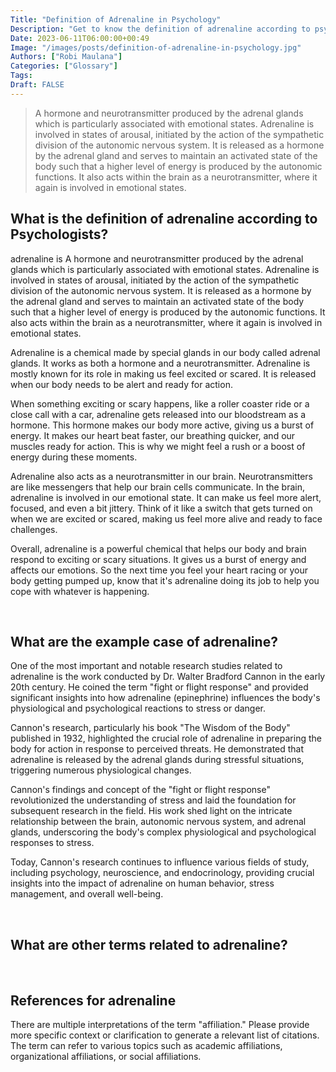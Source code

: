 ```yaml
---
Title: "Definition of Adrenaline in Psychology"
Description: "Get to know the definition of adrenaline according to psychologists."
Date: 2023-06-11T06:00:00+00:49
Image: "/images/posts/definition-of-adrenaline-in-psychology.jpg"
Authors: ["Robi Maulana"]
Categories: ["Glossary"]
Tags: 
Draft: FALSE
---
```





> A hormone and neurotransmitter produced by the adrenal glands which is particularly associated with emotional states. Adrenaline is involved in states of arousal, initiated by the action of the sympathetic division of the autonomic nervous system. It is released as a hormone by the adrenal gland and serves to maintain an activated state of the body such that a higher level of energy is produced by the autonomic functions. It also acts within the brain as a neurotransmitter, where it again is involved in emotional states.

## What is the definition of adrenaline according to Psychologists?

adrenaline is A hormone and neurotransmitter produced by the adrenal glands which is particularly associated with emotional states. Adrenaline is involved in states of arousal, initiated by the action of the sympathetic division of the autonomic nervous system. It is released as a hormone by the adrenal gland and serves to maintain an activated state of the body such that a higher level of energy is produced by the autonomic functions. It also acts within the brain as a neurotransmitter, where it again is involved in emotional states.

Adrenaline is a chemical made by special glands in our body called adrenal glands. It works as both a hormone and a neurotransmitter. Adrenaline is mostly known for its role in making us feel excited or scared. It is released when our body needs to be alert and ready for action.

When something exciting or scary happens, like a roller coaster ride or a close call with a car, adrenaline gets released into our bloodstream as a hormone. This hormone makes our body more active, giving us a burst of energy. It makes our heart beat faster, our breathing quicker, and our muscles ready for action. This is why we might feel a rush or a boost of energy during these moments.

Adrenaline also acts as a neurotransmitter in our brain. Neurotransmitters are like messengers that help our brain cells communicate. In the brain, adrenaline is involved in our emotional state. It can make us feel more alert, focused, and even a bit jittery. Think of it like a switch that gets turned on when we are excited or scared, making us feel more alive and ready to face challenges.

Overall, adrenaline is a powerful chemical that helps our body and brain respond to exciting or scary situations. It gives us a burst of energy and affects our emotions. So the next time you feel your heart racing or your body getting pumped up, know that it's adrenaline doing its job to help you cope with whatever is happening.

 

## What are the example case of adrenaline?

One of the most important and notable research studies related to adrenaline is the work conducted by Dr. Walter Bradford Cannon in the early 20th century. He coined the term "fight or flight response" and provided significant insights into how adrenaline (epinephrine) influences the body's physiological and psychological reactions to stress or danger.

Cannon's research, particularly his book "The Wisdom of the Body" published in 1932, highlighted the crucial role of adrenaline in preparing the body for action in response to perceived threats. He demonstrated that adrenaline is released by the adrenal glands during stressful situations, triggering numerous physiological changes.

Cannon's findings and concept of the "fight or flight response" revolutionized the understanding of stress and laid the foundation for subsequent research in the field. His work shed light on the intricate relationship between the brain, autonomic nervous system, and adrenal glands, underscoring the body's complex physiological and psychological responses to stress.

Today, Cannon's research continues to influence various fields of study, including psychology, neuroscience, and endocrinology, providing crucial insights into the impact of adrenaline on human behavior, stress management, and overall well-being.

 

## What are other terms related to adrenaline?

 

## References for adrenaline

There are multiple interpretations of the term "affiliation." Please provide more specific context or clarification to generate a relevant list of citations. The term can refer to various topics such as academic affiliations, organizational affiliations, or social affiliations.
